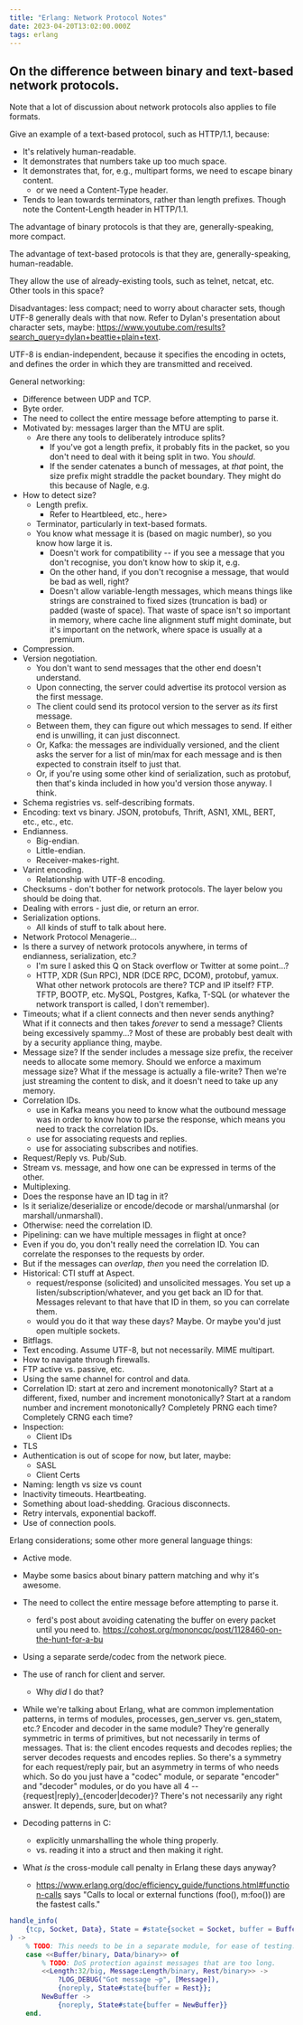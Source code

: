 ```yaml
---
title: "Erlang: Network Protocol Notes"
date: 2023-04-20T13:02:00.000Z
tags: erlang
---
```


## On the difference between binary and text-based network protocols.

Note that a lot of discussion about network protocols also applies to file formats.

Give an example of a text-based protocol, such as HTTP/1.1, because:
- It's relatively human-readable.
- It demonstrates that numbers take up too much space.
- It demonstrates that, for, e.g., multipart forms, we need to escape binary content.
  - or we need a Content-Type header.
- Tends to lean towards terminators, rather than length prefixes. Though note the Content-Length header in HTTP/1.1.

The advantage of binary protocols is that they are, generally-speaking, more compact.

The advantage of text-based protocols is that they are, generally-speaking, human-readable.

They allow the use of already-existing tools, such as telnet, netcat, etc. Other tools in this space?

Disadvantages: less compact; need to worry about character sets, though UTF-8 generally deals with that now. Refer to
Dylan's presentation about character sets, maybe: https://www.youtube.com/results?search_query=dylan+beattie+plain+text.

UTF-8 is endian-independent, because it specifies the encoding in octets, and defines the order in which they are
transmitted and received.

General networking:

- Difference between UDP and TCP.
- Byte order.
- The need to collect the entire message before attempting to parse it.
- Motivated by: messages larger than the MTU are split.
  - Are there any tools to deliberately introduce splits?
    - If you've got a length prefix, it probably fits in the packet, so you don't need to deal with it being split in two. You _should_.
    - If the sender catenates a bunch of messages, at _that_ point, the size prefix might straddle the packet boundary. They might do this because of Nagle, e.g.
- How to detect size?
  - Length prefix.
    - Refer to Heartbleed, etc., here>
  - Terminator, particularly in text-based formats.
  - You know what message it is (based on magic number), so you know how large it is.
    - Doesn't work for compatibility -- if you see a message that you don't recognise, you don't know how to skip it, e.g.
    - On the other hand, if you don't recognise a message, that would be bad as well, right?
    - Doesn't allow variable-length messages, which means things like strings are constrained to fixed sizes (truncation is bad) or padded (waste of space). That waste of space isn't so important in memory, where cache line alignment stuff might dominate, but it's important on the network, where space is usually at a premium.
- Compression.
- Version negotiation.
  - You don't want to send messages that the other end doesn't understand.
  - Upon connecting, the server could advertise its protocol version as the first message.
  - The client could send its protocol version to the server as _its_ first message.
  - Between them, they can figure out which messages to send. If either end is unwilling, it can just disconnect.
  - Or, Kafka: the messages are individually versioned, and the client asks the server for a list of min/max for each message and is then expected to constrain itself to just that.
  - Or, if you're using some other kind of serialization, such as protobuf, then that's kinda included in how you'd version those anyway. I think.
- Schema registries vs. self-describing formats.
- Encoding: text vs binary. JSON, protobufs, Thrift, ASN1, XML, BERT, etc., etc., etc.
- Endianness.
  - Big-endian.
  - Little-endian.
  - Receiver-makes-right.
- Varint encoding.
  - Relationship with UTF-8 encoding.
- Checksums - don't bother for network protocols. The layer below you should be doing that.
- Dealing with errors - just die, or return an error.
- Serialization options.
  - All kinds of stuff to talk about here.
- Network Protocol Menagerie...
- Is there a survey of network protocols anywhere, in terms of endianness, serialization, etc.?
  - I'm sure I asked this Q on Stack overflow or Twitter at some point...?
  - HTTP, XDR (Sun RPC), NDR (DCE RPC, DCOM), protobuf, yamux. What other network protocols are there? TCP and IP
    itself? FTP. TFTP, BOOTP, etc. MySQL, Postgres, Kafka, T-SQL (or whatever the network transport is called, I don't
    remember).
- Timeouts; what if a client connects and then never sends anything? What if it connects and then takes _forever_ to
  send a message? Clients being excessively spammy...? Most of these are probably best dealt with by a security
  appliance thing, maybe.
- Message size? If the sender includes a message size prefix, the receiver needs to allocate some memory. Should we
  enforce a maximum message size? What if the message is actually a file-write? Then we're just streaming the content to
  disk, and it doesn't need to take up any memory.
- Correlation IDs.
  - use in Kafka means you need to know what the outbound message was in order to know how to parse the response, which
    means you need to track the correlation IDs.
  - use for associating requests and replies.
  - use for associating subscribes and notifies.
- Request/Reply vs. Pub/Sub.
- Stream vs. message, and how one can be expressed in terms of the other.
- Multiplexing.
- Does the response have an ID tag in it?
- Is it serialize/deserialize or encode/decode or marshal/unmarshal (or marshall/unmarshall).
- Otherwise: need the correlation ID.
- Pipelining: can we have multiple messages in flight at once?
- Even if you do, you don't really need the correlation ID. You can correlate the responses to the requests by order.
- But if the messages can _overlap_, _then_ you need the correlation ID.
- Historical: CTI stuff at Aspect.
  - request/response (solicited) and unsolicited messages. You set up a listen/subscription/whatever, and you get back
    an ID for that. Messages relevant to that have that ID in them, so you can correlate them.
  - would you do it that way these days? Maybe. Or maybe you'd just open multiple sockets.
- Bitflags.
- Text encoding. Assume UTF-8, but not necessarily. MIME multipart.
- How to navigate through firewalls.
- FTP active vs. passive, etc.
- Using the same channel for control and data.
- Correlation ID: start at zero and increment monotonically? Start at a different, fixed, number and increment monotonically? Start at a random number and increment monotonically? Completely PRNG each time? Completely CRNG each time?
- Inspection:
  - Client IDs
- TLS
- Authentication is out of scope for now, but later, maybe:
  - SASL
  - Client Certs
- Naming: length vs size vs count
- Inactivity timeouts. Heartbeating.
- Something about load-shedding. Gracious disconnects.
- Retry intervals, exponential backoff.
- Use of connection pools.

Erlang considerations; some other more general language things:

- Active mode.
- Maybe some basics about binary pattern matching and why it's awesome.
- The need to collect the entire message before attempting to parse it.
  - ferd's post about avoiding catenating the buffer on every packet until you need to. https://cohost.org/mononcqc/post/1128460-on-the-hunt-for-a-bu

- Using a separate serde/codec from the network piece.
- The use of ranch for client and server.
  - Why _did_ I do that?
- While we're talking about Erlang, what are common implementation patterns, in terms of modules, processes, gen_server
  vs. gen_statem, etc.? Encoder and decoder in the same module? They're generally symmetric in terms of primitives, but
  not necessarily in terms of messages. That is: the client encodes requests and decodes replies; the server decodes
  requests and encodes replies. So there's a symmetry for each request/reply pair, but an asymmetry in terms of who
  needs which. So do you just have a "codec" module, or separate "encoder" and "decoder" modules, or do you have all 4
  -- {request|reply}_{encoder|decoder}? There's not necessarily any right answer. It depends, sure, but on what?
- Decoding patterns in C:
  - explicitly unmarshalling the whole thing properly.
  - vs. reading it into a struct and then making it right.
- What _is_ the cross-module call penalty in Erlang these days anyway?
  - https://www.erlang.org/doc/efficiency_guide/functions.html#function-calls says "Calls to local or external functions (foo(), m:foo()) are the fastest calls."

```erlang
handle_info(
    {tcp, Socket, Data}, State = #state{socket = Socket, buffer = Buffer}
) ->
    % TODO: This needs to be in a separate module, for ease of testing.
    case <<Buffer/binary, Data/binary>> of
        % TODO: DoS protection against messages that are too long.
        <<Length:32/big, Message:Length/binary, Rest/binary>> ->
            ?LOG_DEBUG("Got message ~p", [Message]),
            {noreply, State#state{buffer = Rest}};
        NewBuffer ->
            {noreply, State#state{buffer = NewBuffer}}
    end.
```
